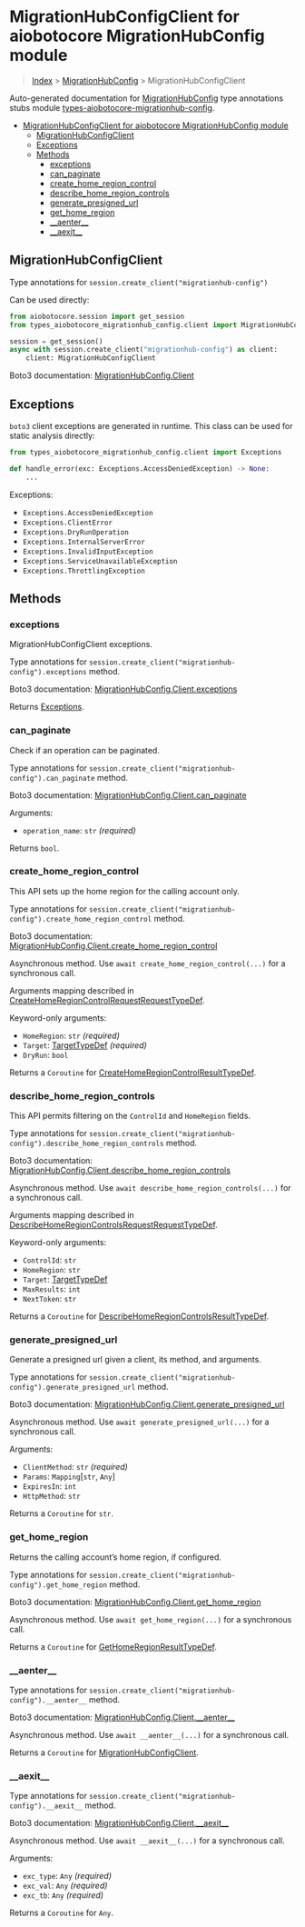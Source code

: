 <a id="migrationhubconfigclient-for-aiobotocore-migrationhubconfig-module"></a>

# MigrationHubConfigClient for aiobotocore MigrationHubConfig module

> [Index](../README.md) > [MigrationHubConfig](./README.md) >
> MigrationHubConfigClient

Auto-generated documentation for
[MigrationHubConfig](https://boto3.amazonaws.com/v1/documentation/api/latest/reference/services/migrationhub-config.html#MigrationHubConfig)
type annotations stubs module
[types-aiobotocore-migrationhub-config](https://pypi.org/project/types-aiobotocore-migrationhub-config/).

- [MigrationHubConfigClient for aiobotocore MigrationHubConfig module](#migrationhubconfigclient-for-aiobotocore-migrationhubconfig-module)
  - [MigrationHubConfigClient](#migrationhubconfigclient)
  - [Exceptions](#exceptions)
  - [Methods](#methods)
    - [exceptions](#exceptions)
    - [can_paginate](#can_paginate)
    - [create_home_region_control](#create_home_region_control)
    - [describe_home_region_controls](#describe_home_region_controls)
    - [generate_presigned_url](#generate_presigned_url)
    - [get_home_region](#get_home_region)
    - [\_\_aenter\_\_](#__aenter__)
    - [\_\_aexit\_\_](#__aexit__)

<a id="migrationhubconfigclient"></a>

## MigrationHubConfigClient

Type annotations for `session.create_client("migrationhub-config")`

Can be used directly:

```python
from aiobotocore.session import get_session
from types_aiobotocore_migrationhub_config.client import MigrationHubConfigClient

session = get_session()
async with session.create_client("migrationhub-config") as client:
    client: MigrationHubConfigClient
```

Boto3 documentation:
[MigrationHubConfig.Client](https://boto3.amazonaws.com/v1/documentation/api/latest/reference/services/migrationhub-config.html#MigrationHubConfig.Client)

<a id="exceptions"></a>

## Exceptions

`boto3` client exceptions are generated in runtime. This class can be used for
static analysis directly:

```python
from types_aiobotocore_migrationhub_config.client import Exceptions

def handle_error(exc: Exceptions.AccessDeniedException) -> None:
    ...
```

Exceptions:

- `Exceptions.AccessDeniedException`
- `Exceptions.ClientError`
- `Exceptions.DryRunOperation`
- `Exceptions.InternalServerError`
- `Exceptions.InvalidInputException`
- `Exceptions.ServiceUnavailableException`
- `Exceptions.ThrottlingException`

<a id="methods"></a>

## Methods

<a id="exceptions"></a>

### exceptions

MigrationHubConfigClient exceptions.

Type annotations for `session.create_client("migrationhub-config").exceptions`
method.

Boto3 documentation:
[MigrationHubConfig.Client.exceptions](https://boto3.amazonaws.com/v1/documentation/api/latest/reference/services/migrationhub-config.html#MigrationHubConfig.Client.exceptions)

Returns [Exceptions](#exceptions).

<a id="can\_paginate"></a>

### can_paginate

Check if an operation can be paginated.

Type annotations for
`session.create_client("migrationhub-config").can_paginate` method.

Boto3 documentation:
[MigrationHubConfig.Client.can_paginate](https://boto3.amazonaws.com/v1/documentation/api/latest/reference/services/migrationhub-config.html#MigrationHubConfig.Client.can_paginate)

Arguments:

- `operation_name`: `str` *(required)*

Returns `bool`.

<a id="create\_home\_region\_control"></a>

### create_home_region_control

This API sets up the home region for the calling account only.

Type annotations for
`session.create_client("migrationhub-config").create_home_region_control`
method.

Boto3 documentation:
[MigrationHubConfig.Client.create_home_region_control](https://boto3.amazonaws.com/v1/documentation/api/latest/reference/services/migrationhub-config.html#MigrationHubConfig.Client.create_home_region_control)

Asynchronous method. Use `await create_home_region_control(...)` for a
synchronous call.

Arguments mapping described in
[CreateHomeRegionControlRequestRequestTypeDef](./type_defs.md#createhomeregioncontrolrequestrequesttypedef).

Keyword-only arguments:

- `HomeRegion`: `str` *(required)*
- `Target`: [TargetTypeDef](./type_defs.md#targettypedef) *(required)*
- `DryRun`: `bool`

Returns a `Coroutine` for
[CreateHomeRegionControlResultTypeDef](./type_defs.md#createhomeregioncontrolresulttypedef).

<a id="describe\_home\_region\_controls"></a>

### describe_home_region_controls

This API permits filtering on the `ControlId` and `HomeRegion` fields.

Type annotations for
`session.create_client("migrationhub-config").describe_home_region_controls`
method.

Boto3 documentation:
[MigrationHubConfig.Client.describe_home_region_controls](https://boto3.amazonaws.com/v1/documentation/api/latest/reference/services/migrationhub-config.html#MigrationHubConfig.Client.describe_home_region_controls)

Asynchronous method. Use `await describe_home_region_controls(...)` for a
synchronous call.

Arguments mapping described in
[DescribeHomeRegionControlsRequestRequestTypeDef](./type_defs.md#describehomeregioncontrolsrequestrequesttypedef).

Keyword-only arguments:

- `ControlId`: `str`
- `HomeRegion`: `str`
- `Target`: [TargetTypeDef](./type_defs.md#targettypedef)
- `MaxResults`: `int`
- `NextToken`: `str`

Returns a `Coroutine` for
[DescribeHomeRegionControlsResultTypeDef](./type_defs.md#describehomeregioncontrolsresulttypedef).

<a id="generate\_presigned\_url"></a>

### generate_presigned_url

Generate a presigned url given a client, its method, and arguments.

Type annotations for
`session.create_client("migrationhub-config").generate_presigned_url` method.

Boto3 documentation:
[MigrationHubConfig.Client.generate_presigned_url](https://boto3.amazonaws.com/v1/documentation/api/latest/reference/services/migrationhub-config.html#MigrationHubConfig.Client.generate_presigned_url)

Asynchronous method. Use `await generate_presigned_url(...)` for a synchronous
call.

Arguments:

- `ClientMethod`: `str` *(required)*
- `Params`: `Mapping`\[`str`, `Any`\]
- `ExpiresIn`: `int`
- `HttpMethod`: `str`

Returns a `Coroutine` for `str`.

<a id="get\_home\_region"></a>

### get_home_region

Returns the calling account’s home region, if configured.

Type annotations for
`session.create_client("migrationhub-config").get_home_region` method.

Boto3 documentation:
[MigrationHubConfig.Client.get_home_region](https://boto3.amazonaws.com/v1/documentation/api/latest/reference/services/migrationhub-config.html#MigrationHubConfig.Client.get_home_region)

Asynchronous method. Use `await get_home_region(...)` for a synchronous call.

Returns a `Coroutine` for
[GetHomeRegionResultTypeDef](./type_defs.md#gethomeregionresulttypedef).

<a id="\_\_aenter\_\_"></a>

### \_\_aenter\_\_

Type annotations for `session.create_client("migrationhub-config").__aenter__`
method.

Boto3 documentation:
[MigrationHubConfig.Client.\_\_aenter\_\_](https://boto3.amazonaws.com/v1/documentation/api/latest/reference/services/migrationhub-config.html#MigrationHubConfig.Client.__aenter__)

Asynchronous method. Use `await __aenter__(...)` for a synchronous call.

Returns a `Coroutine` for
[MigrationHubConfigClient](#migrationhubconfigclient).

<a id="\_\_aexit\_\_"></a>

### \_\_aexit\_\_

Type annotations for `session.create_client("migrationhub-config").__aexit__`
method.

Boto3 documentation:
[MigrationHubConfig.Client.\_\_aexit\_\_](https://boto3.amazonaws.com/v1/documentation/api/latest/reference/services/migrationhub-config.html#MigrationHubConfig.Client.__aexit__)

Asynchronous method. Use `await __aexit__(...)` for a synchronous call.

Arguments:

- `exc_type`: `Any` *(required)*
- `exc_val`: `Any` *(required)*
- `exc_tb`: `Any` *(required)*

Returns a `Coroutine` for `Any`.

